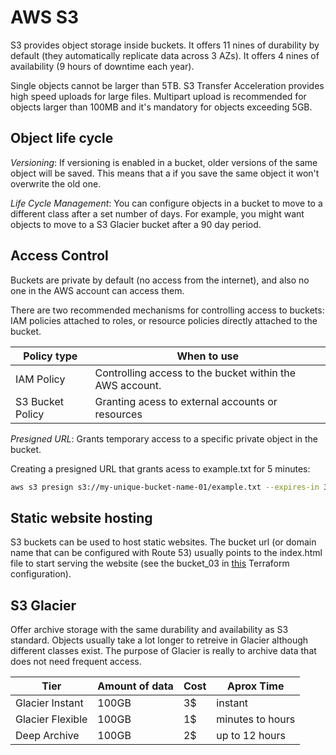 # AWS S3

S3 provides object storage inside buckets. It offers 11 nines of durability by
default (they automatically replicate data across 3 AZs). It offers 4 nines of
availability (9 hours of downtime each year).

Single objects cannot be larger than 5TB. S3 Transfer Acceleration provides high
speed uploads for large files. Multipart upload is recommended for objects
larger than 100MB and it's mandatory for objects exceeding 5GB.

## Object life cycle

*Versioning*: If versioning is enabled in a bucket, older versions of the same
object will be saved. This means that a if you save the same object it won't
overwrite the old one.

*Life Cycle Management*: You can configure objects in a bucket to move to a
different class after a set number of days. For example, you might want objects
to move to a S3 Glacier bucket after a 90 day period.

## Access Control

Buckets are private by default (no access from the internet), and also no one in
the AWS account can access them.

There are two recommended mechanisms for controlling access to buckets: IAM
policies attached to roles, or resource policies directly attached to the
bucket.

| Policy type      | When to use                                              |
| ---------------- | -------------------------------------------------------- |
| IAM Policy       | Controlling access to the bucket within the AWS account. |
| S3 Bucket Policy | Granting acess to external accounts or resources         |

*Presigned URL*: Grants temporary access to a specific private object in the
bucket.

Creating a presigned URL that grants acess to example.txt for 5 minutes:

```bash
aws s3 presign s3://my-unique-bucket-name-01/example.txt --expires-in 300
```

## Static website hosting

S3 buckets can be used to host static websites. The bucket url (or domain name
that can be configured with Route 53) usually points to the index.html file to
start serving the website (see the bucket_03 in
[this](../../iac/terraform/aws/s3/bucket.tf) Terraform configuration).

## S3 Glacier

Offer archive storage with the same durability and availability as S3 standard.
Objects usually take a lot longer to retreive in Glacier although different
classes exist. The purpose of Glacier is really to archive data that does not
need frequent access.

| Tier             | Amount of data | Cost | Aprox Time       |
| ---------------- | -------------- | ---- | ---------------- |
| Glacier Instant  | 100GB          | 3$   | instant          |
| Glacier Flexible | 100GB          | 1$   | minutes to hours |
| Deep Archive     | 100GB          | 2$   | up to 12 hours   |



